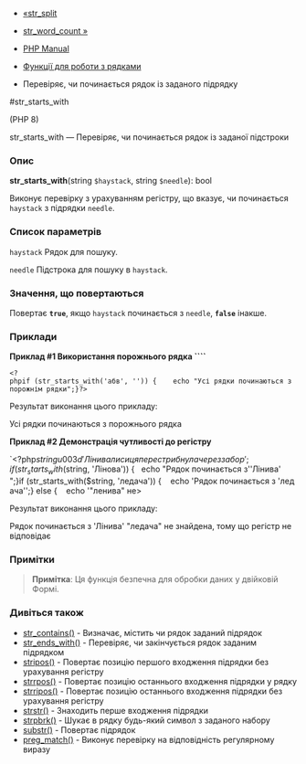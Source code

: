 - [«str_split](function.str-split.md)
- [str_word_count »](function.str-word-count.md)

- [PHP Manual](index.md)
- [Функції для роботи з рядками](ref.strings.md)
- Перевіряє, чи починається рядок із заданого підрядку

#str_starts_with

(PHP 8)

str_starts_with — Перевіряє, чи починається рядок із заданої підстроки

### Опис

**str_starts_with**(string `$haystack`, string `$needle`): bool

Виконує перевірку з урахуванням регістру, що вказує, чи починається
`haystack` з підрядки `needle`.

### Список параметрів

`haystack`
Рядок для пошуку.

`needle`
Підстрока для пошуку в `haystack`.

### Значення, що повертаються

Повертає **`true`**, якщо `haystack` починається з `needle`,
**`false`** інакше.

### Приклади

**Приклад #1 Використання порожнього рядка ````**

` <?phpif (str_starts_with('абв', '')) {    echo "Усі рядки починаються з порожнім рядки";}?> `

Результат виконання цього прикладу:

Усі рядки починаються з порожнього рядка

**Приклад #2 Демонстрація чутливості до регістру**

`<?php$string u003d 'Лінива лисиця перестрибнула через забор';if (str_starts_with($string, 'Лінова')) {   echo "Рядок починається з''Лінива'
";}if (str_starts_with($string, 'ледача')) {    echo 'Рядок починається з 'ледача'';} else {    echo '"ленива" не>       

Результат виконання цього прикладу:

Рядок починається з 'Лінива'
"ледача" не знайдена, тому що регістр не відповідає

### Примітки

> **Примітка**: Ця функція безпечна для обробки даних у двійковій
> Формі.

### Дивіться також

- [str_contains()](function.str-contains.md) - Визначає, містить
чи рядок заданий підрядок
- [str_ends_with()](function.str-ends-with.md) - Перевіряє,
чи закінчується рядок заданим підрядком
- [stripos()](function.stripos.md) - Повертає позицію першого
входження підрядки без урахування регістру
- [strrpos()](function.strrpos.md) - Повертає позицію останнього
входження підрядки у рядку
- [strripos()](function.strripos.md) - Повертає позицію останнього
входження підрядки без урахування регістру
- [strstr()](function.strstr.md) - Знаходить перше входження
підрядки
- [strpbrk()](function.strpbrk.md) - Шукає в рядку будь-який символ з
заданого набору
- [substr()](function.substr.md) - Повертає підрядок
- [preg_match()](function.preg-match.md) - Виконує перевірку на
відповідність регулярному виразу
